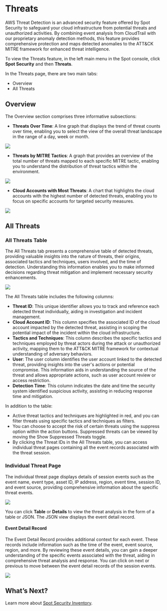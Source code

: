 # Threats

AWS Threat Detection is an advanced security feature offered by Spot Security to safeguard your cloud infrastructure from potential threats and unauthorized activities. By combining event analysis from CloudTrail with our proprietary anomaly detection methods, this feature provides comprehensive protection and maps detected anomalies to the ATT&CK MITRE framework for enhanced threat intelligence.

To view the Threats feature, in the left main menu in the Spot console, click **Spot Security** and then **Threats**.

In the Threats page, there are two main tabs:  

* Overview
* All Threats

## Overview

The Overview section comprises three informative subsections:

* **Threats Over Time**: A line graph that displays the trend of threat counts over time, enabling you to select the view of the overall threat landscape in the range of a day, week or month.

<img src="/spot-security/_media/threats-1.png" />  

* **Threats by MITRE Tactics**: A graph that provides an overview of the total number of threats mapped to each specific MITRE tactic, enabling you to understand the distribution of threat tactics within the environment.

<img src="/spot-security/_media/threats-2.png" />

* **Cloud Accounts with Most Threats**: A chart that highlights the cloud accounts with the highest number of detected threats, enabling you to focus on specific accounts for targeted security measures.

<img src="/spot-security/_media/threats-3.png" />

## All Threats

### All Threats Table

The All Threats tab presents a comprehensive table of detected threats, providing valuable insights into the nature of threats, their origins, associated tactics and techniques, users involved, and the time of detection. Understanding this information enables you to make informed decisions regarding threat mitigation and implement necessary security enhancements.

<img src="/spot-security/_media/threats-4.png" />  

The All Threats table includes the following columns:

* **Threat ID**: This unique identifier allows you to track and reference each detected threat individually, aiding in investigation and incident management.
* **Cloud Account ID**: This column specifies the associated ID of the cloud account impacted by the detected threat, assisting in scoping the potential impact of the incident within the cloud infrastructure.
* **Tactics and Techniques**: This column describes the specific tactics and techniques employed by threat actors during the attack or unauthorized activity, mapping them to the ATT&CK MITRE framework for contextual understanding of adversary behaviors.
* **User**: The user column identifies the user account linked to the detected threat, providing insights into the user's actions or potential compromise. This information aids in understanding the source of the threat and allows appropriate actions, such as user account review or access restriction.
* **Detection Time**: This column indicates the date and time the security system identified suspicious activity, assisting in reducing response time and mitigation.  


In addition to the table:

* Active threat tactics and techniques are highlighted in red, and you can filter threats using specific tactics and techniques as filters.
* You can choose to accept the risk of certain threats using the suppress option within the action buttons. Suppressed threats can be viewed by moving the Show Suppressed Threats toggle.
* By clicking the Threat IDs in the All Threats table, you can access individual threat pages containing all the event records associated with the threat session.

### Individual Threat Page

The individual threat page displays details of session events such as the event name, event type, asset ID, IP address, region, event time, session ID, and event source, providing comprehensive information about the specific threat events.

<img src="/spot-security/_media/threats-5a.png" />

You can click **Table** or **Details** to view the threat analysis in the form of a table or JSON. The JSON view displays the event detail record.  

#### Event Detail Record  

The Event Detail Record provides additional context for each event. These records include information such as the time of the event, event source, region, and more. By reviewing these event details, you can gain a deeper understanding of the specific events associated with the threat, aiding in comprehensive threat analysis and response. You can click on next or previous to move between the event detail records of the session events.

<img src="/spot-security/_media/threats-6.png" />

## What’s Next?

Learn more about [Spot Security Inventory](spot-security/features/inventory).
